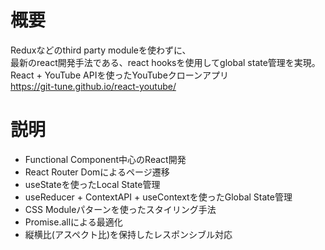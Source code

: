 # 概要 
Reduxなどのthird party moduleを使わずに、  
最新のreact開発手法である、react hooksを使用してglobal state管理を実現。  
React + YouTube APIを使ったYouTubeクローンアプリ  
https://git-tune.github.io/react-youtube/

# 説明
* Functional Component中心のReact開発  
* React Router Domによるページ遷移  
* useStateを使ったLocal State管理  
* useReducer + ContextAPI + useContextを使ったGlobal State管理  
* CSS Moduleパターンを使ったスタイリング手法  
* Promise.allによる最適化  
* 縦横比(アスペクト比)を保持したレスポンシブル対応  
